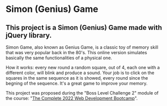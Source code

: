 # Simon (Genius) Game

## This project is a Simon (Genius) Game made with jQuery library.

Simon Game, also known as Genius Game, is a classic toy of memory skill that was very popular back in the 80's.
This online version simulates basically the same functionalities of a physical one.

How it works: every new round a random square, out of 4, each one with a different color, will blink and produce a sound. Your job is to click on the squares in the same sequence as it is showed, every round since the begning of the sequence. It's a great game to improve your memory.

This project was proposed during the "Boss Level Challenge 2" module of the course: "[The Complete 2022 Web Development Bootcamp](https://www.udemy.com/course/the-complete-web-development-bootcamp/)".